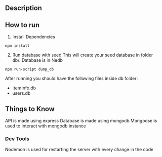 ## Description

## How to run
1. Install Dependencies
```
npm install
```

2. Run database with seed
This will create your seed database in folder db/. Database is in Nedb 
```
npm run-script dump_db
```
After running you should have the following files inside db folder:
- ItemInfo.db
- users.db


## Things to Know

API is made using express
Database is made using mongodb
Mongoose is used to interact with mongodb instance

### Dev Tools
Nodemon is used for restarting the server with every change in 
the code

